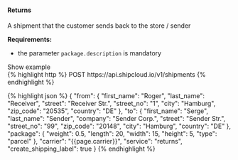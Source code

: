 <h4 id="{{ include.carrier_interface | slugify }}---returns">Returns</h4>

A shipment that the customer sends back to the store / sender

__Requirements:__

- the parameter `package.description` is mandatory

<a class="btn btn-primary" type="button" data-toggle="collapse" data-target="#{{include.carrier_interface}}_service_returns_togglebox" aria-expanded="false" aria-controls="collapseExample">
  Show example
</a>

<div id="{{include.carrier_interface}}_service_returns_togglebox" class="panel-collapse collapse">
<div class="well">
{% highlight http %}
POST https://api.shipcloud.io/v1/shipments
{% endhighlight %}

{% highlight json %}
{
  "from": {
    "first_name": "Roger",
    "last_name": "Receiver",
    "street": "Receiver Str.",
    "street_no": "1",
    "city": "Hamburg",
    "zip_code": "20535",
    "country": "DE"
  },
  "to": {
    "first_name": "Serge",
    "last_name": "Sender",
    "company": "Sender Corp.",
    "street": "Sender Str.",
    "street_no": "99",
    "zip_code": "20148",
    "city": "Hamburg",
    "country": "DE"
  },
  "package": {
    "weight": 0.5,
    "length": 20,
    "width": 15,
    "height": 5,
    "type": "parcel"
  },
  "carrier": "{{page.carrier}}",
  "service": "returns",
  "create_shipping_label": true
}
{% endhighlight %}
</div>
</div>
